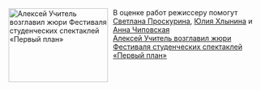 <!--2025-03-15 16:15:13-->
<div class="yb">
  <div class="rss smaller1 kino_teatr"><a href="https://www.kino-teatr.ru/teatr/news/y2025/3-15/37126/" title="Алексей Учитель возглавил жюри Фестиваля студенческих спектаклей «Первый план»"><img src="https://www.kino-teatr.ru/news/6/2/37126/poster.jpg" width="196" height="147" align="left" hspace="5" style="margin: 0px 10px 0px 5px" alt="Алексей Учитель возглавил жюри Фестиваля студенческих спектаклей «Первый план»"/></a>В оценке работ режиссеру помогут <a href=https://www.kino-teatr.ru/kino/director/ros/3503/bio/ target=_blank>Светлана Проскурина</a>, <a href=https://www.kino-teatr.ru/kino/acter/w/ros/303833/bio/ target=_blank>Юлия Хлынина</a> и <a href=https://www.kino-teatr.ru/kino/acter/w/ros/4756/bio/ target=_blank>Анна Чиповская</a> <br><a class="light" href="https://www.kino-teatr.ru/teatr/news/y2025/3-15/37126/">Алексей Учитель возглавил жюри Фестиваля студенческих спектаклей «Первый план»</a></div>
</div>
